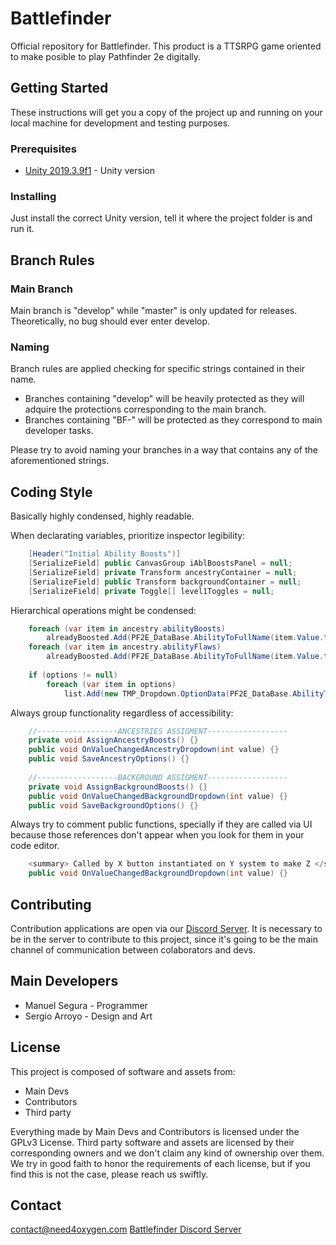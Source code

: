 # Battlefinder
Official repository for Battlefinder. This product is a TTSRPG game oriented to make posible to play Pathfinder 2e digitally.

## Getting Started

These instructions will get you a copy of the project up and running on your local machine for development and testing purposes.

### Prerequisites

* [Unity 2019.3.9f1](https://unity3d.com/get-unity/download/archive) - Unity version

### Installing

Just install the correct Unity version, tell it where the project folder is and run it.

## Branch Rules

### Main Branch

Main branch is "develop" while "master" is only updated for releases. Theoretically, no bug should ever enter develop.

### Naming

Branch rules are applied checking for specific strings contained in their name.

* Branches containing "develop" will be heavily protected as they will adquire the protections corresponding to the main branch.
* Branches containing "BF-" will be protected as they correspond to main developer tasks.

Please try to avoid naming your branches in a way that contains any of the aforementioned strings.

## Coding Style

Basically highly condensed, highly readable.

When declarating variables, prioritize inspector legibility:

```c#
    [Header("Initial Ability Boosts")]
    [SerializeField] public CanvasGroup iAblBoostsPanel = null;
    [SerializeField] private Transform ancestryContainer = null;
    [SerializeField] public Transform backgroundContainer = null;
    [SerializeField] private Toggle[] level1Toggles = null;
```

Hierarchical operations might be condensed:

```c#
    foreach (var item in ancestry.abilityBoosts)
        alreadyBoosted.Add(PF2E_DataBase.AbilityToFullName(item.Value.target));
    foreach (var item in ancestry.abilityFlaws)
        alreadyBoosted.Add(PF2E_DataBase.AbilityToFullName(item.Value.target));
        
    if (options != null)
        foreach (var item in options)
            list.Add(new TMP_Dropdown.OptionData(PF2E_DataBase.AbilityToFullName(item)));    
```

Always group functionality regardless of accessibility:

```c#
    //------------------ANCESTRIES ASSIGMENT------------------
    private void AssignAncestryBoosts() {}
    public void OnValueChangedAncestryDropdown(int value) {}
    public void SaveAncestryOptions() {}
    
    //------------------BACKGROUND ASSIGMENT------------------
    private void AssignBackgroundBoosts() {}
    public void OnValueChangedBackgroundDropdown(int value) {}
    public void SaveBackgroundOptions() {}
```

Always try to comment public functions, specially if they are called via UI because those references don't appear when you look for them in your code editor.

```c#
    <summary> Called by X button instantiated on Y system to make Z </summary>
    public void OnValueChangedBackgroundDropdown(int value) {}
```

## Contributing

Contribution applications are open via our [Discord Server](https://discord.gg/9F6dmbV). It is necessary to be in the server to contribute to this project, since it's going to be the main channel of communication between colaborators and devs.

## Main Developers

* Manuel Segura - Programmer
* Sergio Arroyo - Design and Art

## License

This project is composed of software and assets from:
* Main Devs
* Contributors
* Third party

Everything made by Main Devs and Contributors is licensed under the GPLv3 License.
Third party software and assets are licensed by their corresponding owners and we don't claim any kind of ownership over them.
We try in good faith to honor the requirements of each license, but if you find this is not the case, please reach us swiftly.

## Contact

[contact@need4oxygen.com](contact@need4oxygen.com)
[Battlefinder Discord Server](https://discord.gg/9F6dmbV)
